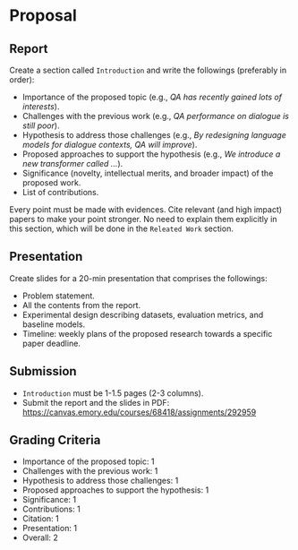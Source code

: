 # Proposal

## Report

Create a section called `Introduction` and write the followings (preferably in order):

* Importance of the proposed topic (e.g., _QA has recently gained lots of interests_).
* Challenges with the previous work (e.g., _QA performance on dialogue is still poor_).
* Hypothesis to address those challenges (e.g., _By redesigning language models for dialogue contexts, QA will improve_).
* Proposed approaches to support the hypothesis (e.g., _We introduce a new transformer called ..._).
* Significance (novelty, intellectual merits, and broader impact) of the proposed work.
* List of contributions.

Every point must be made with evidences.
Cite relevant (and high impact) papers to make your point stronger.
No need to explain them explicitly in this section, which will be done in the `Releated Work` section.

## Presentation

Create slides for a 20-min presentation that comprises the followings:

* Problem statement.
* All the contents from the report.
* Experimental design describing datasets, evaluation metrics, and baseline models.
* Timeline: weekly plans of the proposed research towards a specific paper deadline.

## Submission

* `Introduction` must be 1-1.5 pages (2-3 columns).
* Submit the report and the slides in PDF: https://canvas.emory.edu/courses/68418/assignments/292959

## Grading Criteria

* Importance of the proposed topic: 1
* Challenges with the previous work: 1
* Hypothesis to address those challenges: 1
* Proposed approaches to support the hypothesis: 1
* Significance: 1
* Contributions: 1
* Citation: 1
* Presentation: 1
* Overall: 2
